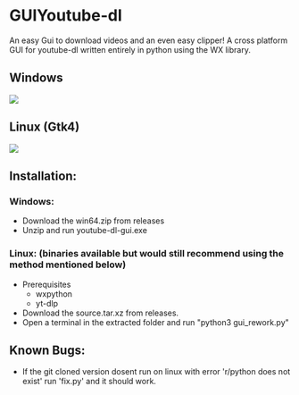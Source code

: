 # GUIYoutube-dl
An easy Gui to download videos and an even easy clipper!
A cross platform GUI for youtube-dl written entirely in python using the WX library.

## Windows
<img src='https://github.com/Shalmon123/GUIYoutube-dl/blob/main/assets/windows_ui.png?raw=true'>

## Linux (Gtk4)
<img src='https://github.com/Shalmon123/GUIYoutube-dl/blob/main/assets/linux_ui.png?raw=true'>

## Installation:
### Windows:
- Download the win64.zip from releases
- Unzip and run youtube-dl-gui.exe

### Linux: (binaries available but would still recommend using the method mentioned below)
- Prerequisites
  - wxpython
  - yt-dlp
- Download the source.tar.xz from releases.
- Open a terminal in the extracted folder and run "python3 gui_rework.py"

## Known Bugs:
- If the git cloned version dosent run on linux with error 'r/python does not exist' run 'fix.py' and it should work.
